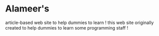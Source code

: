 # Alameer's 
article-based web site to help dummies to learn ! 
this web site originally created to help dummies to learn some programming staff ! 
